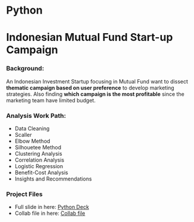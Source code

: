 # Python
# Indonesian Mutual Fund Start-up Campaign

### Background:
An Indonesian Investment Startup focusing in Mutual Fund want to dissect **__thematic campaign based on user preference__** to develop marketing strategies.
Also finding __**which campaign is the most profitable**__ since the marketing team have limited budget.


### Analysis Work Path:
- Data Cleaning
- Scaller
- Elbow Method
- Silhouetee Method
- Clustering Analysis
- Correlation Analysis
- Logistic Regression
- Benefit-Cost Analysis
- Insights and Recommendations

### Project Files
- Full slide in here: [Python Deck](https://docs.google.com/presentation/d/17Bh0HNgdfHLeFOlSJLQ7FqEtNzwBl7PsgjiRqMdHPsU/edit?usp=share_link)
- Collab file in here: [Collab file](https://colab.research.google.com/drive/1ul21yNttLcRQcGyS_R21C0WYm89spYTT?usp=share_link)
